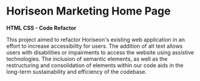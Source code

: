 # Horiseon Marketing Home Page
**HTML CSS - Code Refactor**

This project aimed to refactor Horiseon's existing web application in an effort to increase accessibility for users. The addition of alt text allows users with disabilities or impairments to access the website using assistive technologies. The inclusion of semantic elements, as well as the restructuring and consolidation of elements within our code aids in the long-term sustainability and efficiency of the codebase.
